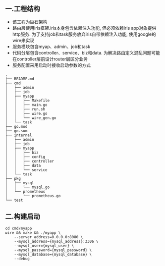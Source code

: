 ## 一.工程结构

+ 该工程为巨石架构
+ 路由层使用iris框架.iris本身包含依赖注入功能, 但必须依赖iris app对象提供http服务. 为了支持job和task服务放弃iris自带依赖注入功能, 使用google的wire来实现
+ 服务模块包含myap、admin、job和task
+ 代码分层包含controller、service、biz和data. 为解决路由定义混乱问题可能在controller层前设计router层区分业务
+ 服务配置采用启动时接收启动参数的方式

```
.
├── README.md
├── cmd
│   ├── admin
│   ├── job
│   ├── myapp
│   │   ├── Makefile
│   │   ├── main.go
│   │   ├── run.sh
│   │   ├── wire.go
│   │   └── wire_gen.go
│   └── task
├── go.mod
├── go.sum
├── internal
│   ├── admin
│   ├── job
│   ├── myapp
│   │   ├── biz
│   │   ├── config
│   │   ├── controller
│   │   ├── data
│   │   └── service
│   └── task
├── pkg
│   ├── mysql
│   │   └── mysql.go
│   └── prometheus
│       └── prometheus.go
└── test
```



## 二.构建启动

```
cd cmd/myapp
wire && make && ./myapp \                                                                                                                                                                                               
    --server_address=0.0.0.0:8080 \
    --mysql_address={mysql_address}:3306 \
    --mysql_user={mysql_user} \
    --mysql_password={mysql_password} \
    --mysql_database={mysql_database} \
    --debug
```





